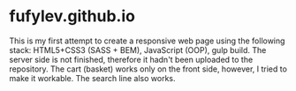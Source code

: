 # fufylev.github.io
This is my first attempt to create a responsive web page using the following stack: HTML5+CSS3 (SASS + BEM), JavaScript (OOP), gulp build.
The server side is not finished, therefore it hadn't been uploaded to the repository.
The cart (basket) works only on the front side, however, I tried to make it workable. The search line also works.
